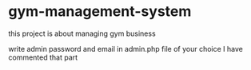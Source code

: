 # gym-management-system

this project is about managing gym business

write admin password and email in admin.php file of your choice I have commented that part
